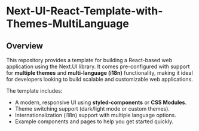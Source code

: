 # Next-UI-React-Template-with-Themes-MultiLanguage

## Overview

This repository provides a template for building a React-based web application using the Next.UI library. It comes pre-configured with support for **multiple themes** and **multi-language (i18n)** functionality, making it ideal for developers looking to build scalable and customizable web applications.

The template includes:
- A modern, responsive UI using **styled-components** or **CSS Modules**.
- Theme switching support (dark/light mode or custom themes).
- Internationalization (i18n) support with multiple language options.
- Example components and pages to help you get started quickly.
